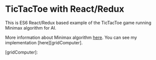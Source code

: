 # TicTacToe with React/Redux

This is ES6 React/Redux based example of the TicTacToe game running Minimax algorithm for AI.

More information about Minimax algorithm [here][minimax_wiki]. 
You can see my implementation [here][gridComputer].

[minimax_wiki]: https://en.wikipedia.org/wiki/Minimax
[gridComputer]:
 
